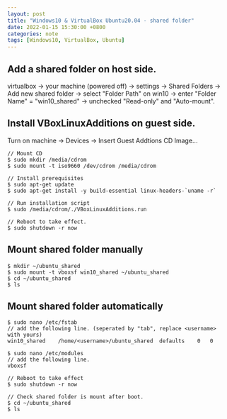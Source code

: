 ```yaml
---
layout: post
title: "Windows10 & VirtualBox Ubuntu20.04 - shared folder"
date: 2022-01-15 15:30:00 +0800
categories: note
tags: [Windows10, VirtualBox, Ubuntu]
---
```


## Add a shared folder on host side.

virtualbox &rarr; your machine (powered off) &rarr; settings &rarr; Shared Folders &rarr; Add new shared folder &rarr; select "Folder Path" on win10 &rarr; enter "Folder Name" = "win10_shared" &rarr; unchecked "Read-only" and "Auto-mount".

## Install VBoxLinuxAdditions on guest side.

Turn on machine &rarr; Devices &rarr; Insert Guest Addtions CD Image...
``` console
// Mount CD
$ sudo mkdir /media/cdrom
$ sudo mount -t iso9660 /dev/cdrom /media/cdrom

// Install prerequisites
$ sudo apt-get update
$ sudo apt-get install -y build-essential linux-headers-`uname -r`

// Run installation script
$ sudo /media/cdrom/./VBoxLinuxAdditions.run

// Reboot to take effect.
$ sudo shutdown -r now
```

## Mount shared folder manually

``` console
$ mkdir ~/ubuntu_shared
$ sudo mount -t vboxsf win10_shared ~/ubuntu_shared
$ cd ~/ubuntu_shared
$ ls
```

## Mount shared folder automatically

```console
$ sudo nano /etc/fstab
// add the following line. (seperated by "tab", replace <username> with yours)
win10_shared    /home/<username>/ubuntu_shared  defaults    0   0

$ sudo nano /etc/modules
// add the following line.
vboxsf

// Reboot to take effect
$ sudo shutdown -r now

// Check shared folder is mount after boot.
$ cd ~/ubuntu_shared
$ ls

```